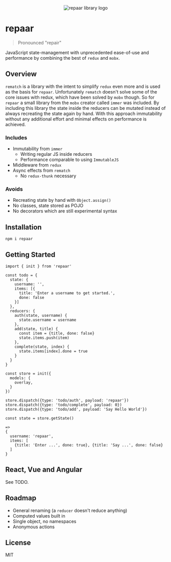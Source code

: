 <p align="center">
  <img src="https://raw.githubusercontent.com/naminho/repaar/master/logo.svg?sanitize=true" alt="repaar library logo">
</p>

# repaar

> Pronounced "repair"

JavaScript state-management with unprecedented ease-of-use and performance by
combining the best of `redux` and `mobx`.

## Overview

`rematch` is a library with the intent to simplify `redux` even more and is used as the basis for `repaar`. Unfortunately `rematch` doesn't solve some of
the core issues with redux, which have been solved by `mobx` though. So for `repaar` a small library from the
`mobx` creator called `immer` was included. By including this library the state inside the
reducers can be mutated instead of always recreating the state again by hand.
With this approach immutability without any additional effort and minimal
effects on performance is achieved.

### Includes

* Immutability from `immer`
  * Writing regular JS inside reducers
  * Performance comparable to using `ImmutableJS`
* Middleware from `redux`
* Async effects from `rematch`
  * No `redux-thunk` necessary

### Avoids

* Recreating state by hand with `Object.assign()`
* No classes, state stored as POJO
* No decorators which are still experimental syntax

## Installation

```
npm i repaar
```

## Getting Started

```
import { init } from 'repaar'

const todo = {
  state: {
    username: '',
    items: [{
      title: 'Enter a username to get started.',
      done: false
    }]
  },
  reducers: {
    auth(state, username) {
      state.username = username
    },
    add(state, title) {
      const item = {title, done: false}
      state.items.push(item)
    },
    complete(state, index) {
      state.items[index].done = true
    }
  }
}

const store = init({
  models: {
    overlay,
  }
})

store.dispatch({type: 'todo/auth', payload: 'repaar'})
store.dispatch({type: 'todo/complete', payload: 0})
store.dispatch({type: 'todo/add', payload: 'Say Hello World'})

const state = store.getState()

=>
{
  username: 'repaar',
  items: [
    {title: 'Enter ...', done: true}, {title: 'Say ...', done: false}
  ]
}
```

## React, Vue and Angular

See TODO.

## Roadmap

* General renaming (a `reducer` doesn't reduce anything)
* Computed values built in
* Single object, no namespaces
* Anonymous actions

## License

MIT
